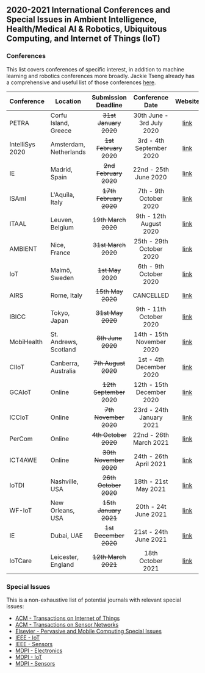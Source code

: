 ## 2020-2021 International Conferences and Special Issues in Ambient Intelligence, Health/Medical AI & Robotics, Ubiquitous Computing, and Internet of Things (IoT)

### Conferences

This list covers conferences of specific interest, in addition to machine learning and robotics conferences more broadly. Jackie Tseng already has a comprehensive and useful list of those conferences [here](https://jackietseng.github.io/conference_call_for_paper/conferences.html).

| Conference | Location | Submission Deadline | Conference Date | Website |
|-----------------|----------|:-------------------:|:---------------:|:-------:|
| PETRA           | Corfu Island, Greece | ~~31st January 2020~~ | 30th June - 3rd July 2020 | [link](http://www.petrae.org) |
| IntelliSys 2020 | Amsterdam, Netherlands | ~~1st February 2020~~ | 3rd - 4th September 2020 | [link](https://saiconference.com/IntelliSys2020/CallforPapers) |
| IE              | Madrid, Spain | ~~2nd February 2020~~ | 22nd - 25th June 2020 | [link](https://blogs.upm.es/ie2020/) |
| ISAmI           | L'Aquila, Italy | ~~17th February 2020~~ | 7th - 9th October 2020 | [link](https://www.isami-conference.net) |
| ITAAL           | Leuven, Belgium | ~~19th March 2020~~ | 9th - 12th August 2020 | [link](https://easychair.org/cfp/ITAAL2020)
| AMBIENT         | Nice, France | ~~31st March 2020~~ | 25th - 29th October 2020 | [link](https://www.iaria.org/conferences2020/AMBIENT20.html)   |
| IoT             | Malmö, Sweden | ~~1st May 2020~~ | 6th - 9th October 2020 | [link](https://iot-conference.org/iot2020) |
| AIRS            | Rome, Italy | ~~15th May 2020~~ | CANCELLED | [link](https://airs.turion.info) |
| IBICC           | Tokyo, Japan | ~~31st May 2020~~ | 9th - 11th October 2020 | [link](http://www.icbicc.org) |
| MobiHealth      |  St. Andrews, Scotland | ~~8th June 2020~~ | 14th - 15th November 2020 | [link](http://mobihealth.name) |
| CIIoT           | Canberra, Australia | ~~7th August 2020~~ | 1st - 4th December 2020 | [link](http://ieeessci2020.org/symposiums/ciiot.html) |
| GCAIoT          | Online | ~~12th September 2020~~ | 12th - 15th December 2020 | [link](https://gcaiot.org) |
| ICCIoT          | Online | ~~7th November 2020~~ | 23rd - 24th January 2021 | [link](https://ccseit2021.org/icciot/index.html) |
| PerCom          | Online | ~~4th October 2020~~ | 22nd - 26th March 2021 | [link](http://www.percom.org) |
| ICT4AWE         | Online | ~~30th November 2020~~ | 24th - 26th April 2021 | [link](http://www.ict4ageingwell.org) |
| IoTDI           | Nashville, USA | ~~26th October 2020~~ | 18th - 21st May 2021 | [link](https://ccseit2021.org/icciot/index.html) |
| WF-IoT          | New Orleans, USA | ~~15th January 2021~~ | 20th - 24t June 2021 | [link](https://wfiot2021.iot.ieee.org) |
| IE              | Dubai, UAE | ~~1st December 2020~~ | 21st - 24th June 2021 | [link](https://mdx.ac.ae/ie2021) |
| IoTCare         | Leicester, England | ~~12th March 2021~~ | 18th October 2021 | [link](https://iotcare.eai-conferences.org/2021/) |

### Special Issues

This is a non-exhaustive list of potential journals with relevant special issues:
* [ACM - Transactions on Internet of Things](https://dl.acm.org/journal/tiot)
* [ACM - Transactions on Sensor Networks](https://dl.acm.org/journal/tosn)
* [Elsevier - Pervasive and Mobile Computing Special Issues](https://www.journals.elsevier.com/pervasive-and-mobile-computing/special-issues) 
* [IEEE - IoT](https://ieee-iotj.org/special-issues/)
* [IEEE - Sensors](https://ieee-sensors.org/sensors-journal/sensors-journal-special-issues/)
* [MDPI - Electronics](https://www.mdpi.com/journal/electronics/special_issues)
* [MDPI - IoT](https://www.mdpi.com/journal/IoT/special_issues)
* [MDPI - Sensors](https://www.mdpi.com/journal/sensors/special_issues?page_no=1)
